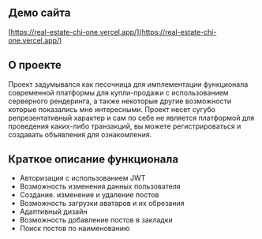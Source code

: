 ## Демо сайта

[https://real-estate-chi-one.vercel.app/](https://real-estate-chi-one.vercel.app/)

## О проекте

Проект задумывался как песочница для имплементации функционала современной платформы для купли-продажи с использованием серверного рендеринга, а также некоторые другие возможности которые показались мне интересными.
Проект несет сугубо репрезентативный характер и сам по себе не является платформой для проведения каких-либо транзакций, вы можете регистрироваться и создавать объявления для ознакомления.

## Краткое описание функционала

- Авторизация с использованием JWT
- Возможность изменения данных пользователя
- Создание. изменение и удаление постов
- Возможность загрузки аватаров и их обрезания
- Адаптивный дизайн
- Возможность добавление постов в закладки
- Поиск постов по наименованию
